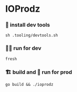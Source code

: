# IOProdz

### 🦺 install dev tools

```
sh .tooling/devtools.sh
```

### 👷🏽 run for dev

```
fresh
```

### 🏗️ build and 🚜 run for prod

```
go build && ./ioprodz

```
